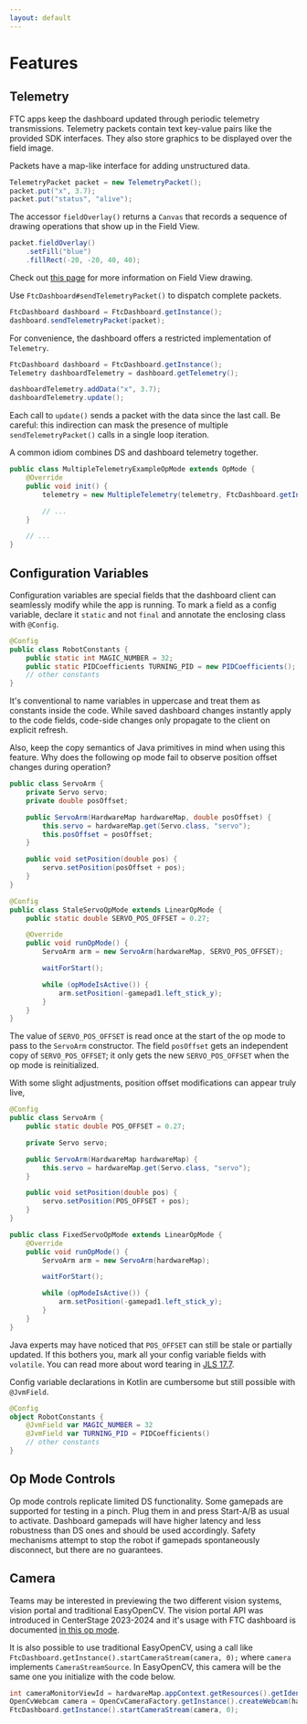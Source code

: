 ```yaml
---
layout: default
---
```


# Features

## Telemetry

FTC apps keep the dashboard updated through periodic telemetry transmissions. Telemetry packets contain text key-value pairs like the provided SDK interfaces. They also store graphics to be displayed over the field image.

Packets have a map-like interface for adding unstructured data.

```java
TelemetryPacket packet = new TelemetryPacket();
packet.put("x", 3.7);
packet.put("status", "alive");
```

The accessor `fieldOverlay()` returns a `Canvas` that records a sequence of drawing operations that show up in the Field View.

```java
packet.fieldOverlay()
    .setFill("blue")
    .fillRect(-20, -20, 40, 40);
```

Check out [this page](fieldview) for more information on Field View drawing.

Use `FtcDashboard#sendTelemetryPacket()` to dispatch complete packets.

```java
FtcDashboard dashboard = FtcDashboard.getInstance();
dashboard.sendTelemetryPacket(packet);
```

For convenience, the dashboard offers a restricted implementation of `Telemetry`.

```java
FtcDashboard dashboard = FtcDashboard.getInstance();
Telemetry dashboardTelemetry = dashboard.getTelemetry();

dashboardTelemetry.addData("x", 3.7);
dashboardTelemetry.update();
```

Each call to `update()` sends a packet with the data since the last call. Be careful: this indirection can mask the presence of multiple `sendTelemetryPacket()` calls in a single loop iteration.

A common idiom combines DS and dashboard telemetry together.

```java
public class MultipleTelemetryExampleOpMode extends OpMode {
    @Override
    public void init() {
        telemetry = new MultipleTelemetry(telemetry, FtcDashboard.getInstance().getTelemetry());

        // ...
    }

    // ...
}
```

## Configuration Variables

Configuration variables are special fields that the dashboard client can seamlessly modify while the app is running. To mark a field as a config variable, declare it `static` and not `final` and annotate the enclosing class with `@Config`.

```java
@Config
public class RobotConstants {
    public static int MAGIC_NUMBER = 32;
    public static PIDCoefficients TURNING_PID = new PIDCoefficients();
    // other constants
}
```

It's conventional to name variables in uppercase and treat them as constants inside the code. While saved dashboard changes instantly apply to the code fields, code-side changes only propagate to the client on explicit refresh.

Also, keep the copy semantics of Java primitives in mind when using this feature. Why does the following op mode fail to observe position offset changes during operation?

```java
public class ServoArm {
    private Servo servo;
    private double posOffset;

    public ServoArm(HardwareMap hardwareMap, double posOffset) {
        this.servo = hardwareMap.get(Servo.class, "servo");
        this.posOffset = posOffset;
    }

    public void setPosition(double pos) {
        servo.setPosition(posOffset + pos);
    }
}

@Config
public class StaleServoOpMode extends LinearOpMode {
    public static double SERVO_POS_OFFSET = 0.27;

    @Override
    public void runOpMode() {
        ServoArm arm = new ServoArm(hardwareMap, SERVO_POS_OFFSET);

        waitForStart();

        while (opModeIsActive()) {
            arm.setPosition(-gamepad1.left_stick_y);
        }
    }
}
```

The value of `SERVO_POS_OFFSET` is read once at the start of the op mode to pass to the `ServoArm` constructor. The field `posOffset` gets an independent copy of `SERVO_POS_OFFSET`; it only gets the new `SERVO_POS_OFFSET` when the op mode is reinitialized.

With some slight adjustments, position offset modifications can appear truly live,

```java
@Config
public class ServoArm {
    public static double POS_OFFSET = 0.27;

    private Servo servo;

    public ServoArm(HardwareMap hardwareMap) {
        this.servo = hardwareMap.get(Servo.class, "servo");
    }

    public void setPosition(double pos) {
        servo.setPosition(POS_OFFSET + pos);
    }
}

public class FixedServoOpMode extends LinearOpMode {
    @Override
    public void runOpMode() {
        ServoArm arm = new ServoArm(hardwareMap);

        waitForStart();

        while (opModeIsActive()) {
            arm.setPosition(-gamepad1.left_stick_y);
        }
    }
}
```

Java experts may have noticed that `POS_OFFSET` can still be stale or partially updated. If this bothers you, mark all your config variable fields with `volatile`. You can read more about word tearing in [JLS 17.7](https://docs.oracle.com/javase/specs/jls/se8/html/jls-17.html#jls-17.7).

Config variable declarations in Kotlin are cumbersome but still possible with `@JvmField`.

```kotlin
@Config
object RobotConstants {
    @JvmField var MAGIC_NUMBER = 32
    @JvmField var TURNING_PID = PIDCoefficients()
    // other constants
}
```

## Op Mode Controls

Op mode controls replicate limited DS functionality. Some gamepads are supported for testing in a pinch. Plug them in and press Start-A/B as usual to activate. Dashboard gamepads will have higher latency and less robustness than DS ones and should be used accordingly. Safety mechanisms attempt to stop the robot if gamepads spontaneously disconnect, but there are no guarantees.

## Camera

Teams may be interested in previewing the two different vision systems, vision portal and traditional EasyOpenCV. The vision portal API was introduced in CenterStage 2023-2024 and it's usage with FTC dashboard is documented [in this op mode](https://github.com/acmerobotics/ftc-dashboard/blob/master/TeamCode/src/main/java/org/firstinspires/ftc/teamcode/VisionPortalStreamingOpMode.java).

It is also possible to use traditional EasyOpenCV, using a call like `FtcDashboard.getInstance().startCameraStream(camera, 0);` where `camera` implements `CameraStreamSource`. In EasyOpenCV, this camera will be the same one you initialize with the code below.

```java
int cameraMonitorViewId = hardwareMap.appContext.getResources().getIdentifier("cameraMonitorViewId", "id", hardwareMap.appContext.getPackageName());
OpenCvWebcam camera = OpenCvCameraFactory.getInstance().createWebcam(hardwareMap.get(WebcamName.class, "Webcam 1"), cameraMonitorViewId);
FtcDashboard.getInstance().startCameraStream(camera, 0);
```
